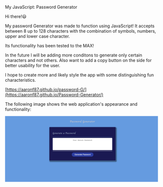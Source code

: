 My JavaScript: Password Generator

Hi there!😃

My password Generator was made to function using JavaScript!  It accepts between 8 up to 128 characters with the combination of symbols, numbers, upper and lower case character.  

Its functionality has been tested to the MAX!

In the future I will be adding more conditons to generate only certain characters and not others.  Also want to add a copy button on the side for better usability for the user.

I hope to create more and likely style the app with some distinguishing fun characteristics.


[https://aaronf87.github.io/password-G/](https://aaronf87.github.io/Password-Generator/)


The following image shows the web application's appearance and functionality:

![The Password Generator application displays a red button to "Generate Password".](./Assets/Screen%20Shot%202023-06-21%20at%2010.24.27%20PM.png)

